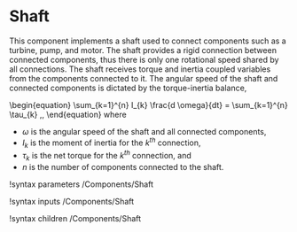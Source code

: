 # Shaft

This component implements a shaft used to connect components such as a turbine, pump, and motor. The shaft provides a rigid connection between connected components, thus there is only one rotational speed shared by all connections. The shaft receives torque and inertia coupled variables from the components connected to it. The angular speed of the shaft and connected components is dictated by the torque-inertia balance,

\begin{equation}
  \sum_{k=1}^{n} I_{k} \frac{d \omega}{dt} = \sum_{k=1}^{n} \tau_{k} \,,
\end{equation}
where

- $\omega$ is the angular speed of the shaft and all connected components,
- $I_{k}$ is the moment of inertia for the $k^{th}$ connection,
- $\tau_{k}$ is the net torque for the $k^{th}$ connection, and
- $n$ is the number of components connected to the shaft.

!syntax parameters /Components/Shaft

!syntax inputs /Components/Shaft

!syntax children /Components/Shaft
